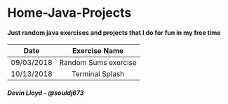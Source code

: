 # Home-Java-Projects
#### Just random java exercises and projects that I do for fun in my free time

| Date | Exercise Name |
|:------:|:-------------------:|
| 09/03/2018 | Random Sums exercise |
| 10/13/2018 | Terminal Splash |

##### Devin Lloyd - @souldj673